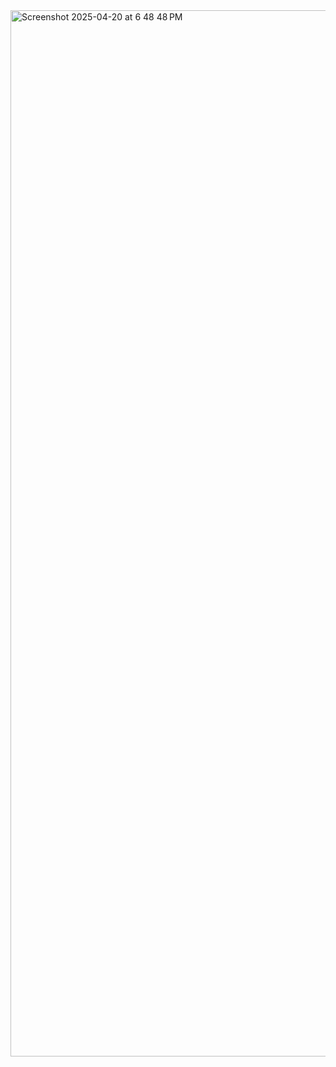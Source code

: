 <img width="1674" alt="Screenshot 2025-04-20 at 6 48 48 PM" src="https://github.com/user-attachments/assets/ac3a98a6-14e0-4f18-9d3f-4392e894f4f8" />



